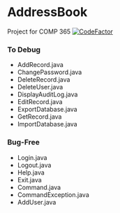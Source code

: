 # AddressBook
Project for COMP 365 [![CodeFactor](https://www.codefactor.io/repository/github/cadeo111/addressbook/badge)](https://www.codefactor.io/repository/github/cadeo111/addressbook)




### To Debug
- AddRecord.java
- ChangePassword.java
- DeleteRecord.java
- DeleteUser.java
- DisplayAuditLog.java
- EditRecord.java
- ExportDatabase.java
- GetRecord.java
- ImportDatabase.java


### Bug-Free
- Login.java
- Logout.java
- Help.java
- Exit.java
- Command.java
- CommandException.java
- AddUser.java

